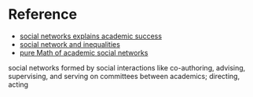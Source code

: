 # Reference 

 - [social networks explains academic success](https://www.pnas.org/content/pnas/116/3/792.full.pdf)
 - [social network and inequalities](https://anthrosource.onlinelibrary.wiley.com/doi/pdf/10.1111/aman.13158)
 - [pure Math of academic social networks](https://www.researchgate.net/publication/284765879_The_Mathematics_of_Social_Network_Analysis_Metrics_for_Academic_Social_Networks/link/5b8cdc1fa6fdcc5f8b7a4fbe/download)

social networks formed by social interactions like co-authoring, advising, supervising, and serving on committees between academics; directing, acting
<!--stackedit_data:
eyJoaXN0b3J5IjpbLTI1NzM4MzMsLTc5OTM2MzA5OCwtMTY3Mj
UxNDc0LDE5MDc3MTMzNTcsMzc3NzA2NzcwXX0=
-->